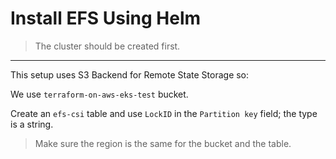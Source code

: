 # Install EFS Using Helm

> The cluster should be created first.

---

This setup uses S3 Backend for Remote State Storage so:

We use `terraform-on-aws-eks-test` bucket.

Create an `efs-csi` table and use `LockID` in the `Partition key` field; the type is a string.

> Make sure the region is the same for the bucket and the table.
